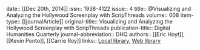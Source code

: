 date:: [[Dec 20th, 2014]]
issn:: 1938-4122
issue:: 4
title:: @Visualizing and Analyzing the Hollywood Screenplay with ScripThreads
volume:: 008
item-type:: [[journalArticle]]
original-title:: Visualizing and Analyzing the Hollywood Screenplay with ScripThreads
publication-title:: Digital Humanities Quarterly
journal-abbreviation:: DHQ
authors:: [[Eric Hoyt]], [[Kevin Ponto]], [[Carrie Roy]]
links:: [Local library](zotero://select/groups/2386895/items/YA7P46F4), [Web library](https://www.zotero.org/groups/2386895/items/YA7P46F4)
